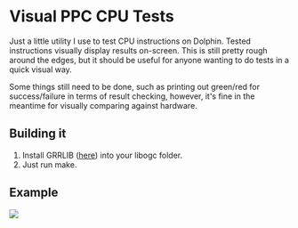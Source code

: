 # Visual PPC CPU Tests

Just a little utility I use to test CPU instructions on Dolphin. Tested instructions visually display results on-screen.
This is still pretty rough around the edges, but it should be useful for anyone wanting to do tests in a quick visual way.

Some things still need to be done, such as printing out green/red for success/failure in terms of result checking,
however, it's fine in the meantime for visually comparing against hardware.

## Building it

1. Install GRRLIB ([here](http://grrlib.santo.fr/wiki/wikka.php?wakka=HomePage)) into your libogc folder.
2. Just run make.

## Example
![](https://github.com/lioncash/DolphinPPCTests/blob/master/images/Example.png)